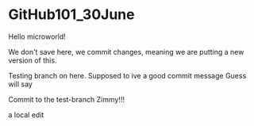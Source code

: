 # GitHub101_30June

Hello microworld!

We don't save here, we commit changes, meaning we are putting a new version of  this.

Testing branch on here. 
Supposed to ive a good commit message
Guess will say

Commit to the test-branch Zimmy!!!

a local edit
